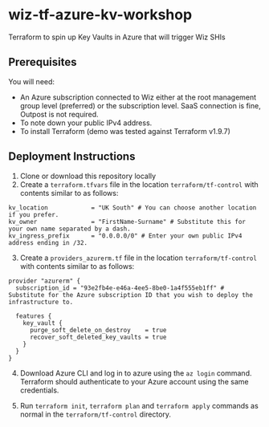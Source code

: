 # wiz-tf-azure-kv-workshop
Terraform to spin up Key Vaults in Azure that will trigger Wiz SHIs

## Prerequisites
You will need: 

* An Azure subscription connected to Wiz either at the root management group level (preferred) or the subscription level. SaaS connection is fine, Outpost is not required.
* To note down your public IPv4 address.
* To install Terraform (demo was tested against Terraform v1.9.7)

## Deployment Instructions

1. Clone or download this repository locally
2. Create a `terraform.tfvars` file in the location `terraform/tf-control` with contents similar to as follows:

```
kv_location            = "UK South" # You can choose another location if you prefer. 
kv_owner               = "FirstName-Surname" # Substitute this for your own name separated by a dash.
kv_ingress_prefix      = "0.0.0.0/0" # Enter your own public IPv4 address ending in /32.
```

3. Create a `providers_azurerm.tf` file in the location `terraform/tf-control` with contents similar to as follows:

```
provider "azurerm" {
  subscription_id = "93e2fb4e-e46a-4ee5-8be0-1a4f555eb1ff" # Substitute for the Azure subscription ID that you wish to deploy the infrastructure to.

  features {
    key_vault {
      purge_soft_delete_on_destroy    = true
      recover_soft_deleted_key_vaults = true
    }
  }
}
```

4. Download Azure CLI and log in to azure using the `az login` command. Terraform should authenticate to your Azure account using the same credentials.

5. Run `terraform init`, `terraform plan` and `terraform apply` commands as normal in the `terraform/tf-control` directory.